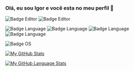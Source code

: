 ### Olá, eu sou Igor e você esta no meu perfil 👋

![Badge Editor](https://img.shields.io/badge/editor-vscode-blue?style=for-the-badge&logo=visualstudiocode)
![Badge Editor](https://img.shields.io/badge/editor-intellij-purple?style=for-the-badge&logo=intellijidea)

![Badge Language](https://img.shields.io/badge/language-javascript-yellow?style=for-the-badge&logo=javascript)
![Badge Language](https://img.shields.io/badge/language-typescript-blue?style=for-the-badge&logo=typescript)
![Badge Language](https://img.shields.io/badge/language-csharp-green?style=for-the-badge&logo=csharp)
![Badge Language](https://img.shields.io/badge/language-kotlin-blueviolet?style=for-the-badge&logo=kotlin)

![Badge OS](https://img.shields.io/badge/os-windows-blue?style=for-the-badge&logo=windows)

[![My GitHub Stats](https://github-readme-stats.vercel.app/api/?username=igorunderplayer&show_icons=true&title_color=539BF5&text_color=9f9f9f&bg_color=00000000&icon_color=539BF5&hide_title=true&count_private=true)]()

[![My GitHub Language Stats](https://github-readme-stats.vercel.app/api/top-langs/?username=igorunderplayer&show_icons=true&title_color=539BF5&text_color=9f9f9f&bg_color=00000000&icon_color=00000000&count_private=true)]()
